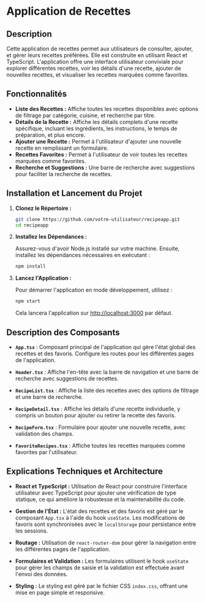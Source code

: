 # Application de Recettes

## Description

Cette application de recettes permet aux utilisateurs de consulter, ajouter, et gérer leurs recettes préférées. Elle est construite en utilisant React et TypeScript. L'application offre une interface utilisateur conviviale pour explorer différentes recettes, voir les détails d'une recette, ajouter de nouvelles recettes, et visualiser les recettes marquées comme favorites.

## Fonctionnalités

- **Liste des Recettes :** Affiche toutes les recettes disponibles avec options de filtrage par catégorie, cuisine, et recherche par titre.
- **Détails de la Recette :** Affiche les détails complets d'une recette spécifique, incluant les ingrédients, les instructions, le temps de préparation, et plus encore.
- **Ajouter une Recette :** Permet à l'utilisateur d'ajouter une nouvelle recette en remplissant un formulaire.
- **Recettes Favorites :** Permet à l'utilisateur de voir toutes les recettes marquées comme favorites.
- **Recherche et Suggestions :** Une barre de recherche avec suggestions pour faciliter la recherche de recettes.

## Installation et Lancement du Projet

1. **Clonez le Répertoire :**

   ```bash
   git clone https://github.com/votre-utilisateur/recipeapp.git
   cd recipeapp
   ```

2. **Installez les Dépendances :**

   Assurez-vous d'avoir Node.js installé sur votre machine. Ensuite, installez les dépendances nécessaires en exécutant :

   ```bash
   npm install
   ```

3. **Lancez l'Application :**

   Pour démarrer l'application en mode développement, utilisez :

   ```bash
   npm start
   ```

   Cela lancera l'application sur [http://localhost:3000](http://localhost:3000) par défaut.

## Description des Composants

- **`App.tsx`** : Composant principal de l'application qui gère l'état global des recettes et des favoris. Configure les routes pour les différentes pages de l'application.

- **`Header.tsx`** : Affiche l'en-tête avec la barre de navigation et une barre de recherche avec suggestions de recettes.

- **`RecipeList.tsx`** : Affiche la liste des recettes avec des options de filtrage et une barre de recherche.

- **`RecipeDetail.tsx`** : Affiche les détails d'une recette individuelle, y compris un bouton pour ajouter ou retirer la recette des favoris.

- **`RecipeForm.tsx`** : Formulaire pour ajouter une nouvelle recette, avec validation des champs.

- **`FavoriteRecipes.tsx`** : Affiche toutes les recettes marquées comme favorites par l'utilisateur.

## Explications Techniques et Architecture

- **React et TypeScript :** Utilisation de React pour construire l'interface utilisateur avec TypeScript pour ajouter une vérification de type statique, ce qui améliore la robustesse et la maintenabilité du code.

- **Gestion de l'État :** L'état des recettes et des favoris est géré par le composant `App.tsx` à l'aide du hook `useState`. Les modifications de favoris sont synchronisées avec le `localStorage` pour persistance entre les sessions.

- **Routage :** Utilisation de `react-router-dom` pour gérer la navigation entre les différentes pages de l'application.

- **Formulaires et Validation :** Les formulaires utilisent le hook `useState` pour gérer les champs de saisie et la validation est effectuée avant l'envoi des données.

- **Styling :** Le styling est géré par le fichier CSS `index.css`, offrant une mise en page simple et responsive.
